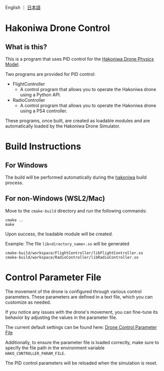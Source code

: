 English ｜ [日本語](README-ja.md)

# Hakoniwa Drone Control

## What is this?

This is a program that uses PID control for the [Hakoniwa Drone Physics Model](https://github.com/toppers/hakoniwa-px4sim/blob/main/drone_physics/README-ja.md).

Two programs are provided for PID control:

- FlightController
  - A control program that allows you to operate the Hakoniwa drone using a Python API.
- RadioController
  - A control program that allows you to operate the Hakoniwa drone using a PS4 controller.

These programs, once built, are created as loadable modules and are automatically loaded by the Hakoniwa Drone Simulator.


# Build Instructions

## For Windows

The build will be performed automatically during the [hakoniwa](https://github.com/toppers/hakoniwa-px4sim/tree/main/hakoniwa) build process.

## For non-Windows (WSL2/Mac)

Move to the `cmake-build` directory and run the following commands:

```
cmake ..
make
```

Upon success, the loadable module will be created.

Example: The file `lib<directory_name>.so` will be generated
```
cmake-build/workspace/FlightController/libFlightController.so 
cmake-build/workspace/RadioController/libRadioController.so 
```

# Control Parameter File

The movement of the drone is configured through various control parameters. These parameters are defined in a text file, which you can customize as needed.

If you notice any issues with the drone's movement, you can fine-tune its behavior by adjusting the values in the parameter file.

The current default settings can be found here:
[Drone Control Parameter File](https://github.com/toppers/hakoniwa-px4sim/blob/main/drone_control/config/param-api.txt)

Additionally, to ensure the parameter file is loaded correctly, make sure to specify the file path in the environment variable `HAKO_CONTROLLER_PARAM_FILE`.

The PID control parameters will be reloaded when the simulation is reset.